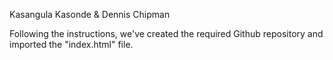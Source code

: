 Kasangula Kasonde & Dennis Chipman

Following the instructions, we've created the required Github repository and imported the "index.html" file.
